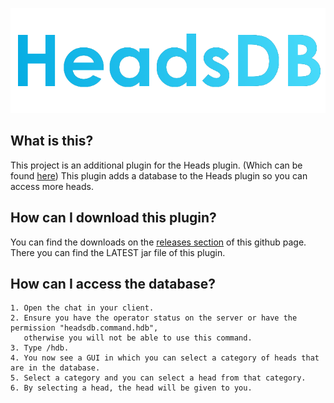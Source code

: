 ![banner](./.github/images/banner.png)

What is this?
------------------------------

This project is an additional plugin for the Heads plugin. (Which can be
found [here](https://github.com/KCodeYT/Heads/))
This plugin adds a database to the Heads plugin so you can access more heads.

How can I download this plugin?
------------------------------

You can find the downloads on the [releases section](https://github.com/KCodeYT/HeadsDatabase/releases) of this github
page.
There you can find the LATEST jar file of this plugin.

How can I access the database?
------------------------------

    1. Open the chat in your client.
    2. Ensure you have the operator status on the server or have the permission "headsdb.command.hdb", 
       otherwise you will not be able to use this command.
    3. Type /hdb.
    4. You now see a GUI in which you can select a category of heads that are in the database.
    5. Select a category and you can select a head from that category.
    6. By selecting a head, the head will be given to you.